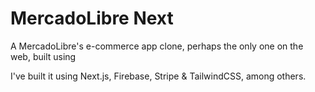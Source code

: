# MercadoLibre Next

A MercadoLibre's e-commerce app clone, perhaps the only one on the web, built using 

I've built it using Next.js, Firebase, Stripe & TailwindCSS, among others.
